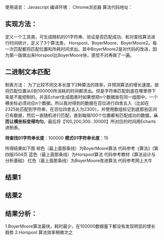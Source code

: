 使用语言： Javascript 
编译环境： Chrome浏览器 
算法代码地址：

## 实现方法：
定义一个工具类，可生成随机的01字符串、验证是否匹配成功、和对查找算法进行时间统计，定义了3个算法类， Horspool、BoyerMoore、BoyerMoore2。每一次匹配都将匹配位置和所耗时间求出。其中BoyerMoore2是对代码的改进，因为第一版做出来Horspool比BoyerMoore快，感觉不对再做了一遍。


## 二进制文本匹配
制表方法：
为了比较不同文本长度下2种算法的效率，并预测算法的增长速度。欲将匹配位置从0到100000所消耗的时间都求出。但是字符串匹配到底在哪里停下来是不能控制的。并且Echart生成图表时如果想把n个数据放在同一组图中，一个横坐标必须对应n个数据。所以我对得到的数据在百位进行四舍五入（比如在2325处匹配到字符串，在百位四舍五入为2300）。并使用数组标记到底那些区间已有数据，然后一直随机进行匹配，直到每隔100个位置都有匹配成功的数据。**从而让横坐标变得均匀**。最后将【100,200,300...10000】所对应的时间用Echarts进制表。

**待查找01字符串长度**：100000
**模式01字符串长度**：15

所得结果如下图
棕色（最上面那条线）为BoyerMoore算法 	代码参考《算法》(第四版)504页
蓝色（最上面那条线）为Horspool算法		代码参考教材《算法设计与分析基础》
红色（最上面那条线）为BoyerMoore改进算法	代码参考网上大牛


## 结果1

## 结果2

## 结果分析：
1.BoyerMoore算法最快，耗时最少，在100000数据量下都没有发现明显的增长趋势
2.Horspool 算法效率稍微次之